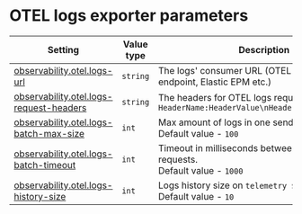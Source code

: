 # OTEL logs exporter parameters

<table><thead><tr><th width="239">Setting</th><th width="127">Value type</th><th>Description</th></tr></thead><tbody><tr><td><a href="../../../../reference/settings/observability#observability.otel.logs-url">observability.otel.logs-url</a></td><td><code>string</code></td><td>The logs' consumer URL (OTEL collector receiver endpoint, Elastic EPM etc.)</td></tr><tr><td><a href="../../../../reference/settings/observability#observability.otel.logs-request-headers">observability.otel.logs-request-headers</a></td><td><code>string</code></td><td>The headers for OTEL logs requests, formatted as <code>HeaderName:HeaderValue\nHeaderName:HeaderValue</code></td></tr><tr><td><a href="../../../../reference/settings/observability#observability.otel.logs-batch-max-size">observability.otel.logs-batch-max-size</a></td><td><code>int</code></td><td>Max amount of logs in one send logs request.<br>Default value - <code>100</code></td></tr><tr><td><a href="../../../../reference/settings/observability#observability.otel.logs-batch-timeout">observability.otel.logs-batch-timeout</a></td><td><code>int</code></td><td>Timeout in milliseconds between send logs requests.<br>Default value - <code>1000</code></td></tr><tr><td><a href="../../../../reference/settings/observability#observability.otel.logs-history-size">observability.otel.logs-history-size</a></td><td><code>int</code></td><td>Logs history size on <code>telemetry $status</code> endpoint.<br>Default value - <code>10</code></td></tr></tbody></table>
